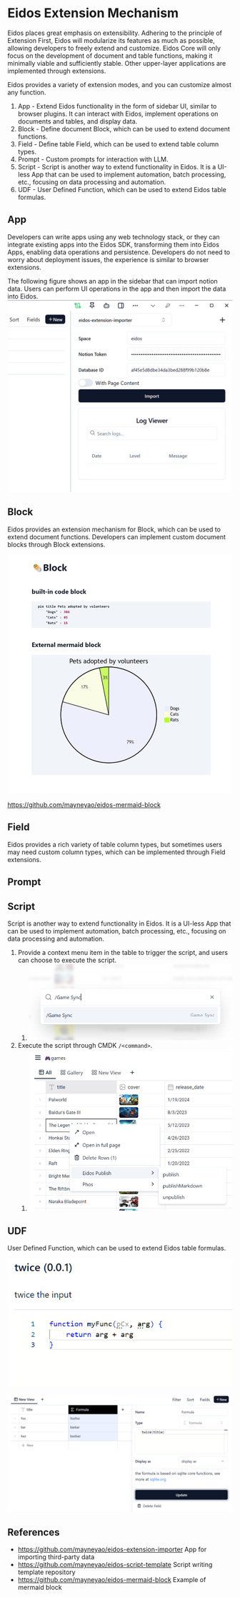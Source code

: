 # Eidos Extension Mechanism

Eidos places great emphasis on extensibility. Adhering to the principle of Extension First, Eidos will modularize its features as much as possible, allowing developers to freely extend and customize. Eidos Core will only focus on the development of document and table functions, making it minimally viable and sufficiently stable. Other upper-layer applications are implemented through extensions.

Eidos provides a variety of extension modes, and you can customize almost any function.

1. App - Extend Eidos functionality in the form of sidebar UI, similar to browser plugins. It can interact with Eidos, implement operations on documents and tables, and display data.
2. Block - Define document Block, which can be used to extend document functions.
3. Field - Define table Field, which can be used to extend table column types.
4. Prompt - Custom prompts for interaction with LLM.
5. Script - Script is another way to extend functionality in Eidos. It is a UI-less App that can be used to implement automation, batch processing, etc., focusing on data processing and automation.
6. UDF - User Defined Function, which can be used to extend Eidos table formulas.

## App

Developers can write apps using any web technology stack, or they can integrate existing apps into the Eidos SDK, transforming them into Eidos Apps, enabling data operations and persistence. Developers do not need to worry about deployment issues, the experience is similar to browser extensions.

The following figure shows an app in the sidebar that can import notion data. Users can perform UI operations in the app and then import the data into Eidos.
![Extension app for importing notion data](image-1.png)

## Block

Eidos provides an extension mechanism for Block, which can be used to extend document functions. Developers can implement custom document blocks through Block extensions.

![alt text](image-4.png)

https://github.com/mayneyao/eidos-mermaid-block

## Field

Eidos provides a rich variety of table column types, but sometimes users may need custom column types, which can be implemented through Field extensions.

## Prompt

## Script

Script is another way to extend functionality in Eidos. It is a UI-less App that can be used to implement automation, batch processing, etc., focusing on data processing and automation.

1. Provide a context menu item in the table to trigger the script, and users can choose to execute the script.
   1. ![alt text](image.png)
2. Execute the script through CMDK `/<command>`.
   1. ![alt text](image-2.png)

## UDF

User Defined Function, which can be used to extend Eidos table formulas.

![alt text](image-3.png)

![alt text](image-5.png)

## References

- https://github.com/mayneyao/eidos-extension-importer App for importing third-party data
- https://github.com/mayneyao/eidos-script-template Script writing template repository
- https://github.com/mayneyao/eidos-mermaid-block Example of mermaid block
